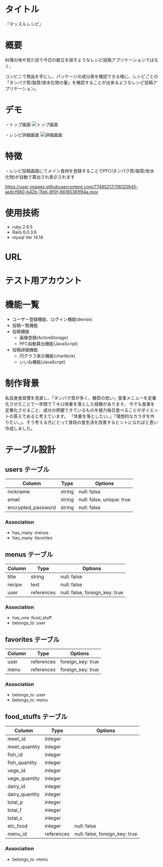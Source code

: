 # タイトル
 
『マッスルレシピ』
 
# 概要
 料理の味や見た目で今日の献立を探すようなレシピ投稿アプリケーションではなく、
 
 コンビニで商品を手にし、パッケージの成分表を確認できる様に、レシピごとの「タンパク質/脂質/炭水化物の量」を確認することが出来るようなレシピ投稿アプリケーション。

# デモ

・トップ画面
![トップ画面](https://user-images.githubusercontent.com/77495217/118112450-f9087900-b41f-11eb-901c-dbbeaa18e78f.png)

・レシピ詳細画面
![詳細画面](https://user-images.githubusercontent.com/77495217/118121344-4f7bb480-b42c-11eb-943e-078e44d135ab.png)

 
# 特徴

・レシピ投稿画面にてメイン食材を登録することでPFC(タンパク質/脂質/炭水化物)が自動で算出され表示されます

https://user-images.githubusercontent.com/77495217/118120945-ae8cf980-b42b-11eb-8f0f-66185381f94a.mov

 
# 使用技術
 
* ruby 2.6.5
* Rails 6.0.3.6
* mysql  Ver 14.14

 
# URL
 
# テスト用アカウント

# 機能一覧

- ユーザー登録機能、ログイン機能(devise)
- 投稿一覧機能
- 投稿機能
   - 画像登録(ActiveStorage)
   - PFC自動算出機能(JavaScript)
- 投稿詳細機能
   - 円グラフ表示機能(chartkick)
   - いいね機能(JavaScript)
 


# 制作背景

私自身食習慣を見直し、「タンパク質が多く、糖質の低い」食事メニューを定番化させたことで一年間で７キロ体重を落とした経験があります。
今でも食事を定番化させること、成分の把握できているものを極力毎日食べることがダイエットの答えであると考えています。
「体重を落としたい。」「理想的なカラダを作りたい。」、そう考える方にとって普段の食生活を改善するヒントになればと思い作成しました。




 
# 





# テーブル設計

## users テーブル

| Column             | Type   | Options                   |
| ------------------ | ------ | ------------------------- |
| nickname           | string | null: false               |
| email              | string | null: false, unique: true |
| encrypted_password | string | null: false               |

### Association

- has_many :menus
- has_many :favorites

## menus テーブル

| Column                 | Type          | Options                        |
| ---------------------- | ------------- | ------------------------------ |
| title                  | string        | null: false                    |
| recipe                 | text          | null: false                    |
| user                   | references    | null: false, foreign_key: true |


### Association

- has_one :food_stuff
- belongs_to :user

## favorites テーブル

| Column        | Type          | Options           |
| ------------- | ------------- | ----------------- |
| user          | references    | foreign_key: true |
| menu          | references    | foreign_key: true |


### Association

- belongs_to :user
- belongs_to :menu

## food_stuffs テーブル

| Column           | Type          | Options                        |
| ---------------- | ------------- | ------------------------------ |
| meet_id          | integer       |                                | 
| meet_quantity    | integer       |                                |
| fish_id          | integer       |                                |
| fish_quantity    | integer       |                                | 
| vege_id          | integer       |                                |
| vege_quantity    | integer       |                                |
| dairy_id         | integer       |                                | 
| dairy_quantity   | integer       |                                |
| total_p          | integer       |                                |
| total_f          | integer       |                                |
| total_c          | integer       |                                |
| etc_food         | integer       | null: false                    |
| menu_id          | references    | null: false, foreign_key: true |

### Association

- belongs_to :menu

